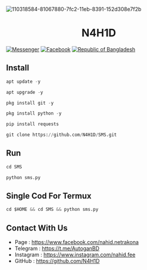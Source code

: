 ![110318584-81067880-7fc2-11eb-8391-152d308e7f2b](https://user-images.githubusercontent.com/90413704/138064859-98178dde-d6fd-422c-9aa4-a1ee7ccae2da.gif)
<h1 align="center">
N4H1D
</h1>

<a href="https://m.me/nahid.netrakona"><img title="Messenger" src="https://img.shields.io/badge/Chat-Messenger-blue?style=flat&logo=messenger"></a>
<a href="https://fb.com/nahid.netrakona"><img title="Facebook" src="https://img.shields.io/badge/View-Facebook-blue?style=flat&logo=Facebook"></a>
<a href="https://github.com/N4H1D"><img title="Republic of Bangladesh" src="https://img.shields.io/badge/REPUBLIC%20OF-BANGLADESH-green?colorA=%23ff0000&colorB=%23017e40&style=flat"></a> 

<h2 align="center">

## Install

```python
apt update -y
```
```python
apt upgrade -y
```
```python
pkg install git -y
```
```python
pkg install python -y
```
```python
pip install requests
```
```python
git clone https://github.com/N4H1D/SMS.git
```
## Run
```python
cd SMS
```
```python
python sms.py
```
## Single Cod For Termux
```python
cd $HOME && cd SMS && python sms.py
```

## **Contact With Us**

* Page : https://www.facebook.com/nahid.netrakona
* Telegram : https://t.me/AutoganBD
* Instagram : https://www.instagram.com/nahid.fee
* GitHub : https://github.com/N4H1D

